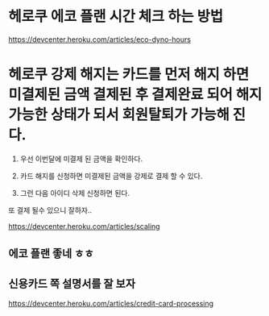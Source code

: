 # 헤로쿠 에코 플랜 시간 체크 하는 방법 

https://devcenter.heroku.com/articles/eco-dyno-hours

# 헤로쿠 강제 해지는 카드를 먼저 해지 하면 미결제된 금액 결제된 후 결제완료 되어 해지가능한 상태가 되서 회원탈퇴가 가능해 진다.

1. 우선 이번달에 미결제 된 금액을 확인하다.

2. 카드 해지를 신청하면 미결제된 금액을 강제로 결제 할 수 있다.

3. 그런 다음 아이디 삭제 신청하면 된다.

 또 결제 될수 있으니 잘하자..

https://devcenter.heroku.com/articles/scaling

## 에코 플랜 좋네 ㅎㅎ

## 신용카드 쪽 설명서를 잘 보자

https://devcenter.heroku.com/articles/credit-card-processing
